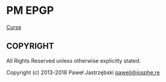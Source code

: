﻿# PM EPGP

[Curse]()

## COPYRIGHT

All Rights Reserved unless otherwise explicitly stated.

Copyright (c) 2013-2018 Paweł Jastrzębski <pawelj@iosphe.re>
